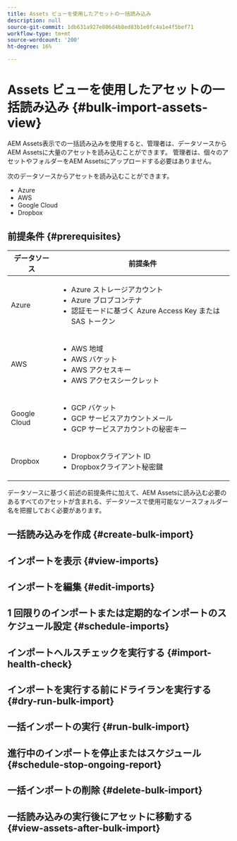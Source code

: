 ```yaml
---
title: Assets ビューを使用したアセットの一括読み込み
description: null
source-git-commit: 1db631a927e806d4b8ed83b1e0fc4a1e4f5bef71
workflow-type: tm+mt
source-wordcount: '200'
ht-degree: 16%

---
```


# Assets ビューを使用したアセットの一括読み込み  {#bulk-import-assets-view}

AEM Assets表示での一括読み込みを使用すると、管理者は、データソースからAEM Assetsに大量のアセットを読み込むことができます。 管理者は、個々のアセットやフォルダーをAEM Assetsにアップロードする必要はありません。

次のデータソースからアセットを読み込むことができます。

* Azure
* AWS
* Google Cloud
* Dropbox

## 前提条件 {#prerequisites}

| データソース | 前提条件 |
|-----|------|
| Azure | <ul> <li>Azure ストレージアカウント </li> <li> Azure ブロブコンテナ <li> 認証モードに基づく Azure Access Key または SAS トークン </li></ul> |
| AWS | <ul> <li>AWS 地域 </li> <li> AWS バケット <li> AWS アクセスキー </li><li> AWS アクセスシークレット </li></ul> |
| Google Cloud | <ul> <li>GCP バケット </li> <li> GCP サービスアカウントメール <li> GCP サービスアカウントの秘密キー</li></ul> |
| Dropbox | <ul> <li>Dropboxクライアント ID </li> <li> Dropboxクライアント秘密鍵</li></ul> |

データソースに基づく前述の前提条件に加えて、AEM Assetsに読み込む必要のあるすべてのアセットが含まれる、データソースで使用可能なソースフォルダー名を把握しておく必要があります。

## 一括読み込みを作成 {#create-bulk-import}

## インポートを表示 {#view-imports}

## インポートを編集 {#edit-imports}

## 1 回限りのインポートまたは定期的なインポートのスケジュール設定 {#schedule-imports}

## インポートヘルスチェックを実行する {#import-health-check}

## インポートを実行する前にドライランを実行する {#dry-run-bulk-import}

## 一括インポートの実行 {#run-bulk-import}

## 進行中のインポートを停止またはスケジュール {#schedule-stop-ongoing-report}

## 一括インポートの削除 {#delete-bulk-import}

## 一括読み込みの実行後にアセットに移動する {#view-assets-after-bulk-import}

